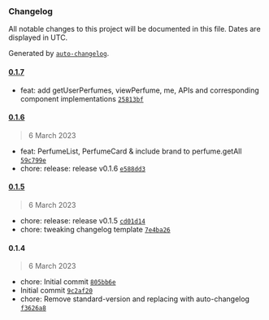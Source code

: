 ### Changelog

All notable changes to this project will be documented in this file. Dates are displayed in UTC.

Generated by [`auto-changelog`](https://github.com/CookPete/auto-changelog).

#### [0.1.7](https://github.com/dreilacadin/scentlog/compare/0.1.6...0.1.7)

- feat: add getUserPerfumes, viewPerfume, me, APIs and corresponding component implementations [`25813bf`](https://github.com/dreilacadin/scentlog/commit/25813bf189cd53351a1f50bbd40dee7ce3d83c53)

#### [0.1.6](https://github.com/dreilacadin/scentlog/compare/0.1.5...0.1.6)

> 6 March 2023

- feat: PerfumeList, PerfumeCard & include brand to perfume.getAll [`59c799e`](https://github.com/dreilacadin/scentlog/commit/59c799ea5d1d68f3443af8f481263f96225f8ca6)
- chore: release: release v0.1.6 [`e588dd3`](https://github.com/dreilacadin/scentlog/commit/e588dd36296e01a8678acf897b4244e6a6a9526d)

#### [0.1.5](https://github.com/dreilacadin/scentlog/compare/0.1.4...0.1.5)

> 6 March 2023

- chore: release: release v0.1.5 [`cd01d14`](https://github.com/dreilacadin/scentlog/commit/cd01d148d6216d04a205299c23ab7bce01f9dde1)
- chore: tweaking changelog template [`7e4ba26`](https://github.com/dreilacadin/scentlog/commit/7e4ba2652bf60d61809db46de3546c0455f326ed)

#### 0.1.4

> 6 March 2023

- chore: Initial commit [`805bb6e`](https://github.com/dreilacadin/scentlog/commit/805bb6ee3d859b6763ef1f93da1c56358244dc29)
- Initial commit [`9c2af20`](https://github.com/dreilacadin/scentlog/commit/9c2af209d3b03fec18ffa8f2dbe67d6e12de1e04)
- chore: Remove standard-version and replacing with auto-changelog [`f3626a8`](https://github.com/dreilacadin/scentlog/commit/f3626a8c1a8843ce6e1f17389adcb95f134080d6)
